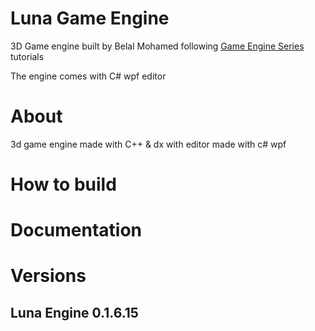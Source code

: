 # Luna Game Engine
3D Game engine built by Belal Mohamed following [Game Engine Series]("https://www.youtube.com/@GameEngineSeries") tutorials

The engine comes with C# wpf editor

# About
 3d game engine made with C++ & dx with editor made with
 c# wpf

# How to build

# Documentation

# Versions
## Luna Engine 0.1.6.15
